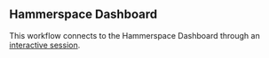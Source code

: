 ## Hammerspace Dashboard
This workflow connects to the Hammerspace Dashboard through an [interactive session](https://github.com/parallelworks/interactive_session/blob/main/README-v3.md).
